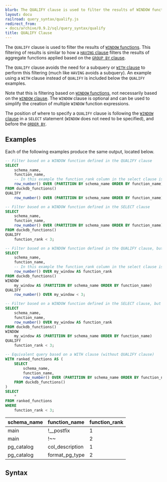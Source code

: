 ```yaml
---
blurb: The QUALIFY clause is used to filter the results of WINDOW functions.
layout: docu
railroad: query_syntax/qualify.js
redirect_from:
- docs/archive/0.9.2/sql/query_syntax/qualify
title: QUALIFY Clause
---
```


The `QUALIFY` clause is used to filter the results of [`WINDOW` functions](../../sql/window_functions). This filtering of results is similar to how a [`HAVING` clause](../../sql/query_syntax/having) filters the results of aggregate functions applied based on the [`GROUP BY` clause](../../sql/query_syntax/groupby). 

The `QUALIFY` clause avoids the need for a subquery or [`WITH` clause](../../sql/query_syntax/with) to perform this filtering (much like `HAVING` avoids a subquery). An example using a `WITH` clause instead of `QUALIFY` is included below the `QUALIFY` examples.

Note that this is filtering based on [`WINDOW` functions](../../sql/window_functions), not necessarily based on the [`WINDOW` clause](../../sql/query_syntax/window). The `WINDOW` clause is optional and can be used to simplify the creation of multiple `WINDOW` function expressions. 

The position of where to specify a `QUALIFY` clause is following the [`WINDOW` clause](../../sql/query_syntax/window) in a `SELECT` statement (`WINDOW` does not need to be specified), and before the [`ORDER BY`](../../sql/query_syntax/orderby).

## Examples

Each of the following examples produce the same output, located below.

```sql
-- Filter based on a WINDOW function defined in the QUALIFY clause
SELECT 
    schema_name, 
    function_name, 
    -- In this example the function_rank column in the select clause is for reference 
    row_number() OVER (PARTITION BY schema_name ORDER BY function_name) AS function_rank 
FROM duckdb_functions() 
QUALIFY 
    row_number() OVER (PARTITION BY schema_name ORDER BY function_name) < 3;

-- Filter based on a WINDOW function defined in the SELECT clause
SELECT 
    schema_name, 
    function_name, 
    row_number() OVER (PARTITION BY schema_name ORDER BY function_name) AS function_rank 
FROM duckdb_functions() 
QUALIFY 
    function_rank < 3;

-- Filter based on a WINDOW function defined in the QUALIFY clause, but using the WINDOW clause
SELECT 
    schema_name, 
    function_name, 
    -- In this example the function_rank column in the select clause is for reference 
    row_number() OVER my_window AS function_rank 
FROM duckdb_functions() 
WINDOW
    my_window AS (PARTITION BY schema_name ORDER BY function_name)
QUALIFY 
    row_number() OVER my_window < 3;

-- Filter based on a WINDOW function defined in the SELECT clause, but using the WINDOW clause
SELECT 
    schema_name, 
    function_name, 
    row_number() OVER my_window AS function_rank 
FROM duckdb_functions() 
WINDOW
    my_window AS (PARTITION BY schema_name ORDER BY function_name)
QUALIFY 
    function_rank < 3;

-- Equivalent query based on a WITH clause (without QUALIFY clause)
WITH ranked_functions AS (
    SELECT 
        schema_name, 
        function_name, 
        row_number() OVER (PARTITION BY schema_name ORDER BY function_name) AS function_rank 
    FROM duckdb_functions() 
)
SELECT
    *
FROM ranked_functions
WHERE
    function_rank < 3;
```

<div class="narrow_table"></div>

| schema_name |  function_name  | function_rank |
|:---|:---|:---|
| main        | !__postfix      | 1             |
| main        | !~~             | 2             |
| pg_catalog  | col_description | 1             |
| pg_catalog  | format_pg_type  | 2             |

## Syntax

<div id="rrdiagram"></div>